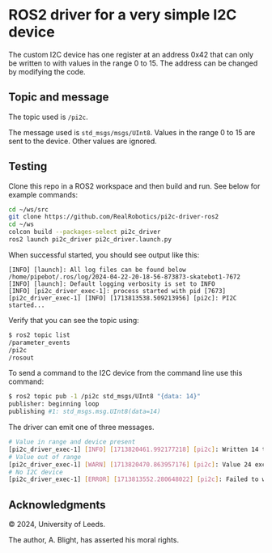 # ROS2 driver for a very simple I2C device

The custom I2C device has one register at an address 0x42 that can only be written to with values in the range 0 to 15.  The address can be changed by modifying the code.

## Topic and message

The topic used is `/pi2c`.

The message used is `std_msgs/msgs/UInt8`.  Values in the range 0 to 15 are sent to the device.  Other values are ignored.

## Testing

Clone this repo in a ROS2 workspace and then build and run.  See below for example commands:

```bash
cd ~/ws/src
git clone https://github.com/RealRobotics/pi2c-driver-ros2
cd ~/ws
colcon build --packages-select pi2c_driver
ros2 launch pi2c_driver pi2c_driver.launch.py
```

When successful started, you should see output like this:

```text
[INFO] [launch]: All log files can be found below /home/pipebot/.ros/log/2024-04-22-20-18-56-873873-skatebot1-7672
[INFO] [launch]: Default logging verbosity is set to INFO
[INFO] [pi2c_driver_exec-1]: process started with pid [7673]
[pi2c_driver_exec-1] [INFO] [1713813538.509213956] [pi2c]: PI2C started...
```

Verify that you can see the topic using:

```bash
$ ros2 topic list
/parameter_events
/pi2c
/rosout
```

To send a command to the I2C device from the command line use this command:

```bash
$ ros2 topic pub -1 /pi2c std_msgs/UInt8 "{data: 14}"
publisher: beginning loop
publishing #1: std_msgs.msg.UInt8(data=14)
```

The driver can emit one of three messages.

```bash
# Value in range and device present
[pi2c_driver_exec-1] [INFO] [1713820461.992177218] [pi2c]: Written 14 to address 68
# Value out of range
[pi2c_driver_exec-1] [WARN] [1713820470.863957176] [pi2c]: Value 24 exceeds maximum value of 15. Ignoring...
# No I2C device
[pi2c_driver_exec-1] [ERROR] [1713813552.280648022] [pi2c]: Failed to write value 14 to I2C device: [Errno 121] Remote I/O error
```

## Acknowledgments

© 2024, University of Leeds.

The author, A. Blight, has asserted his moral rights.
